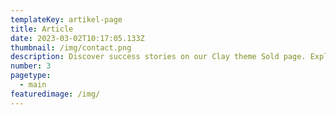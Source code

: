 ```yaml
---
templateKey: artikel-page
title: Article 
date: 2023-03-02T10:17:05.133Z
thumbnail: /img/contact.png
description: Discover success stories on our Clay theme Sold page. Explore our achievements and see how we turn visions into realities.
number: 3
pagetype:
  - main
featuredimage: /img/
---
```



